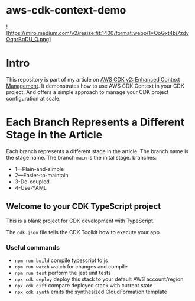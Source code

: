 # aws-cdk-context-demo

![https://miro.medium.com/v2/resize:fit:1400/format:webp/1*QoGxt4bj7zdvOqnrBqDU_Q.png]

# Intro

This repository is part of my article on [AWS CDK v2: Enhanced Context Management](https://medium.com/@lior.dux/aws-cdk-v2-enhanced-context-management-a8e1a5dc7b6f). It demonstrates how to use AWS CDK Context in your CDK project. And offers a simple approach to manage your CDK project configuration at scale.

# Each Branch Represents a Different Stage in the Article

Each branch represents a different stage in the article. The branch name is the stage name. The branch `main` is the inital stage.
branches:

- 1—Plain-and-simple
- 2—Easier-to-maintain
- 3-De-coupled
- 4-Use-YAML

## Welcome to your CDK TypeScript project

This is a blank project for CDK development with TypeScript.

The `cdk.json` file tells the CDK Toolkit how to execute your app.

### Useful commands

- `npm run build` compile typescript to js
- `npm run watch` watch for changes and compile
- `npm run test` perform the jest unit tests
- `npx cdk deploy` deploy this stack to your default AWS account/region
- `npx cdk diff` compare deployed stack with current state
- `npx cdk synth` emits the synthesized CloudFormation template
